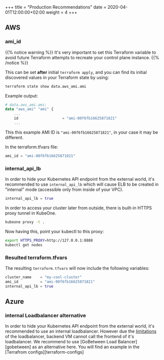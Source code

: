 +++
title = "Production Recommendations"
date = 2020-04-01T12:00:00+02:00
weight = 4
+++

## AWS

### ami_id

{{% notice warning %}}
It's very important to set this Terraform variable to avoid future Terraform attempts to recreate your control plane
instance.
{{% /notice %}}

This can be set **after** initial `terraform apply`, and you can find its initial discovered values in your Terraform state by
using:

```bash
terraform state show data.aws_ami.ami
```

Example output:
```terraform
# data.aws_ami.ami:
data "aws_ami" "ami" {
    ...
    id                    = "ami-00f6fb16625871821"
    ...
```

This this example AMI ID is `"ami-00f6fb16625871821"`, in your case it may be different. 

In the terraform.tfvars file:
```terraform
ami_id = "ami-00f6fb16625871821"
```

### internal_api_lb

In order to hide your Kubernetes API endpoint from the external world, it's recommended to use `internal_api_lb` which
will cause ELB to be created in "internal" mode (accessible only from inside of your VPC).

```terraform
internal_api_lb = true
```

In order to access your cluster later from outside, there is built-in HTTPS proxy tunnel in KubeOne.

```bash
kubeone proxy -t .
```

Now having this, point your kubectl to this proxy:
```bash
export HTTPS_PROXY=http://127.0.0.1:8888
kubectl get nodes
```

### Resulted terraform.tfvars
The resulting `terraform.tfvars` will now include the following variables:

```terraform
cluster_name    = "my-cool-cluster"
ami_id          = "ami-00f6fb16625871821"
internal_api_lb = true
```


## Azure

### internal Loadbalancer alternative

In order to hide your Kubernetes API endpoint from the external world, it's recommended to use an internal loadbalancer. 
However due the [limitations](https://docs.microsoft.com/en-us/azure/load-balancer/components#limitations) of the 
loadbalancer, backend VM cannot call the frontend of it's loadbalancer. We recommend to use
 [GoBetween Load Balancer][gobetween] as an alternative here. You will find an example in the 
 [Terrafrom configs][terraform-configs]  